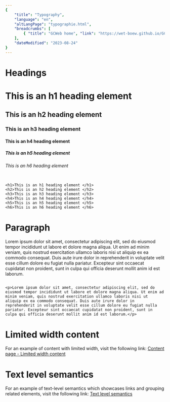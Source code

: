 ```yaml
---
{
	"title": "Typography",
	"language": "en",
	"altLangPage": "typographie.html",
	"breadcrumbs": [
		{ "title": "GCWeb home", "link": "https://wet-boew.github.io/GCWeb/index-en.html" }
	],
	"dateModified": "2023-08-24"
}
---
```


<h1>Headings</h1>
<h1>This is an h1 heading element</h1>
<h2>This is an h2 heading element</h2>
<h3>This is an h3 heading element</h3>
<h4>This is an h4 heading element</h4>
<h5>This is an h5 heading element</h5>
<h6>This is an h6 heading element</h6>
<pre><code>
&lt;h1&gt;This is an h1 heading element &lt;/h1&gt;
&lt;h2&gt;This is an h2 heading element &lt;/h2&gt;
&lt;h3&gt;This is an h3 heading element &lt;/h3&gt;
&lt;h4&gt;This is an h4 heading element &lt;/h4&gt;
&lt;h5&gt;This is an h5 heading element &lt;/h5&gt;
&lt;h6&gt;This is an h6 heading element &lt;/h6&gt;
</code></pre>

<h1>Paragraph</h1>
<p>Lorem ipsum dolor sit amet, consectetur adipiscing elit, sed do eiusmod tempor incididunt ut labore et dolore magna aliqua. Ut enim ad minim veniam, quis nostrud exercitation ullamco laboris nisi ut aliquip ex ea commodo consequat. Duis aute irure dolor in reprehenderit in voluptate velit esse cillum dolore eu fugiat nulla pariatur. Excepteur sint occaecat cupidatat non proident, sunt in culpa qui officia deserunt mollit anim id est laborum.</p>
<pre><code>
&lt;p&gt;Lorem ipsum dolor sit amet, consectetur adipiscing elit, sed do eiusmod tempor incididunt ut labore et dolore magna aliqua. Ut enim ad minim veniam, quis nostrud exercitation ullamco laboris nisi ut aliquip ex ea commodo consequat. Duis aute irure dolor in reprehenderit in voluptate velit esse cillum dolore eu fugiat nulla pariatur. Excepteur sint occaecat cupidatat non proident, sunt in culpa qui officia deserunt mollit anim id est laborum.&lt;/p&gt;
</code></pre>

<h1>Limited width content</h1>
<p>For an example of content with limited width, visit the following link: <a href="https://wet-boew.github.io/GCWeb/templates/content-limit-en.html">Content page - Limited width content</a></p>

<h1>Text level semantics</h1>
<p>For an example of text-level semantics which showcases links and grouping related elements, visit the following link: <a href="https://wet-boew.github.io/GCWeb/common/text-level-semantics/text-level-semantics.html">Text level semantics</a></p>
